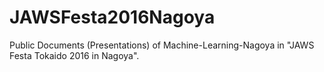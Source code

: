 # JAWSFesta2016Nagoya
Public Documents (Presentations) of Machine-Learning-Nagoya in "JAWS Festa Tokaido 2016 in Nagoya".
